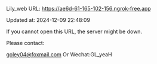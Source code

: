 Lily_web URL: https://ae6d-61-165-102-156.ngrok-free.app

Updated at: 2024-12-09 22:48:09

If you cannot open this URL, the server might be down.

Please contact: 

goley04@foxmail.com Or Wechat:GL_yeaH